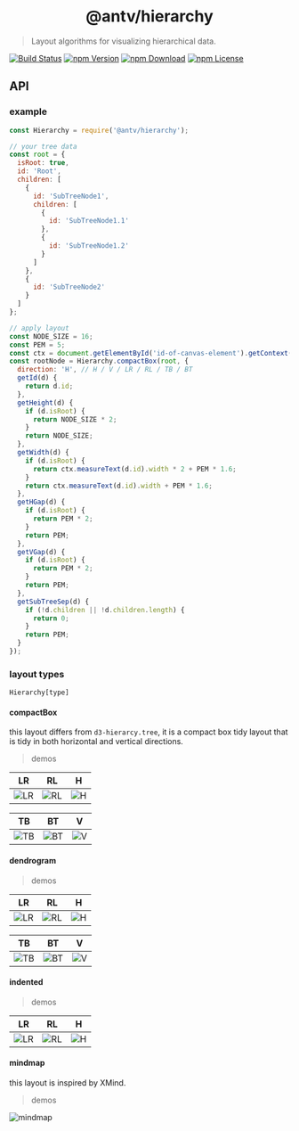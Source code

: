 <h1 align="center">
<b>@antv/hierarchy</b>
</h1>

> Layout algorithms for visualizing hierarchical data.

[![Build Status](https://github.com/antvis/hierarchy/actions/workflows/build.yml/badge.svg)](https://github.com/antvis/hierarchy/actions)
[![npm Version](https://img.shields.io/npm/v/@antv/hierarchy.svg)](https://www.npmjs.com/package/@antv/hierarchy)
[![npm Download](https://img.shields.io/npm/dm/@antv/hierarchy.svg)](https://www.npmjs.com/package/@antv/hierarchy)
[![npm License](https://img.shields.io/npm/l/@antv/hierarchy.svg)](https://www.npmjs.com/package/@antv/hierarchy)


## API

### example

```js
const Hierarchy = require('@antv/hierarchy');

// your tree data
const root = {
  isRoot: true,
  id: 'Root',
  children: [
    {
      id: 'SubTreeNode1',
      children: [
        {
          id: 'SubTreeNode1.1'
        },
        {
          id: 'SubTreeNode1.2'
        }
      ]
    },
    {
      id: 'SubTreeNode2'
    }
  ]
};

// apply layout
const NODE_SIZE = 16;
const PEM = 5;
const ctx = document.getElementById('id-of-canvas-element').getContext('2d');
const rootNode = Hierarchy.compactBox(root, {
  direction: 'H', // H / V / LR / RL / TB / BT
  getId(d) {
    return d.id;
  },
  getHeight(d) {
    if (d.isRoot) {
      return NODE_SIZE * 2;
    }
    return NODE_SIZE;
  },
  getWidth(d) {
    if (d.isRoot) {
      return ctx.measureText(d.id).width * 2 + PEM * 1.6;
    }
    return ctx.measureText(d.id).width + PEM * 1.6;
  },
  getHGap(d) {
    if (d.isRoot) {
      return PEM * 2;
    }
    return PEM;
  },
  getVGap(d) {
    if (d.isRoot) {
      return PEM * 2;
    }
    return PEM;
  },
  getSubTreeSep(d) {
    if (!d.children || !d.children.length) {
      return 0;
    }
    return PEM;
  }
});
```

### layout types

`Hierarchy[type]`

#### compactBox

this layout differs from `d3-hierarcy.tree`, it is a compact box tidy layout that is tidy in both horizontal and vertical directions.

> demos

| LR | RL | H |
| -------- | -------- | -------- |
| ![LR](./assets/compact-box-lr.png) | ![RL](./assets/compact-box-rl.png) | ![H](./assets/compact-box-h.png) |

| TB | BT | V |
| -------- | -------- | -------- |
| ![TB](./assets/compact-box-tb.png) | ![BT](./assets/compact-box-bt.png) | ![V](./assets/compact-box-v.png) |

#### dendrogram

> demos

| LR | RL | H |
| -------- | -------- | -------- |
| ![LR](./assets/dendrogram-lr.png) | ![RL](./assets/dendrogram-rl.png) | ![H](./assets/dendrogram-h.png) |

| TB | BT | V |
| -------- | -------- | -------- |
| ![TB](./assets/dendrogram-tb.png) | ![BT](./assets/dendrogram-bt.png) | ![V](./assets/dendrogram-v.png) |

#### indented

> demos

| LR | RL | H |
| -------- | -------- | -------- |
| ![LR](./assets/indented-lr.png) | ![RL](./assets/indented-rl.png) | ![H](./assets/indented-h.png) |

#### mindmap

this layout is inspired by XMind. 

> demos

![mindmap](./assets/mindmap.png)
